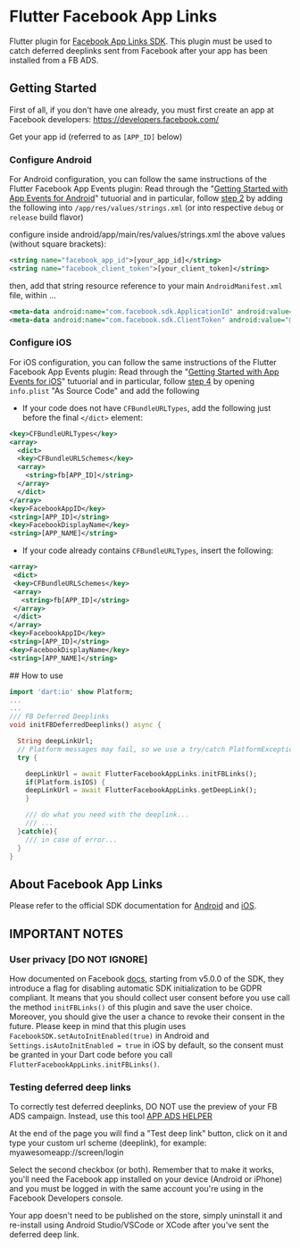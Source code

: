 # Flutter Facebook App Links

Flutter plugin for [Facebook App Links SDK](https://developers.facebook.com/docs/app-ads/deep-linking/). This plugin must be used to catch deferred deeplinks sent from Facebook after your app has been installed from a FB ADS.

## Getting Started

First of all, if you don't have one already, you must first create an app at Facebook developers: https://developers.facebook.com/

Get your app id (referred to as `[APP_ID]` below)


### Configure Android
For Android configuration, you can follow the same instructions of the Flutter Facebook App Events plugin:
Read through the "[Getting Started with App Events for Android](https://developers.facebook.com/docs/app-events/getting-started-app-events-android)" tutuorial and in particular, follow [step 2](https://developers.facebook.com/docs/app-events/getting-started-app-events-android#2--add-your-facebook-app-id) by adding the following into `/app/res/values/strings.xml` (or into respective `debug` or `release` build flavor)

configure inside android/app/main/res/values/strings.xml the above values (without square brackets):
```xml
<string name="facebook_app_id">[your_app_id]</string>
<string name="facebook_client_token">[your_client_token]</string>
```

then, add that string resource reference to your main `AndroidManifest.xml` file, within <application>...</application>

```xml
<meta-data android:name="com.facebook.sdk.ApplicationId" android:value="@string/facebook_app_id" />
<meta-data android:name="com.facebook.sdk.ClientToken" android:value="@string/facebook_client_token"/>
```


### Configure iOS
For iOS configuration, you can follow the same instructions of the Flutter Facebook App Events plugin:
Read through the "[Getting Started with App Events for iOS](https://developers.facebook.com/docs/app-events/getting-started-app-events-ios)" tutuorial and in particular, follow [step 4](https://developers.facebook.com/docs/app-events/getting-started-app-events-ios#plist-config) by opening `info.plist` "As Source Code" and add the following


 * If your code does not have `CFBundleURLTypes`, add the following just before the final `</dict>` element:

```xml
<key>CFBundleURLTypes</key>
<array>
  <dict>
  <key>CFBundleURLSchemes</key>
  <array>
    <string>fb[APP_ID]</string>
  </array>
  </dict>
</array>
<key>FacebookAppID</key>
<string>[APP_ID]</string>
<key>FacebookDisplayName</key>
<string>[APP_NAME]</string>
```

 * If your code already contains `CFBundleURLTypes`, insert the following:

 ```xml
<array>
  <dict>
  <key>CFBundleURLSchemes</key>
  <array>
    <string>fb[APP_ID]</string>
  </array>
  </dict>
</array>
<key>FacebookAppID</key>
<string>[APP_ID]</string>
<key>FacebookDisplayName</key>
<string>[APP_NAME]</string>
 ```

## How to use
```dart
import 'dart:io' show Platform;
...
...
/// FB Deferred Deeplinks
void initFBDeferredDeeplinks() async {

  String deepLinkUrl;
  // Platform messages may fail, so we use a try/catch PlatformException.
  try {

    deepLinkUrl = await FlutterFacebookAppLinks.initFBLinks();
    if(Platform.isIOS) {
    deepLinkUrl = await FlutterFacebookAppLinks.getDeepLink();
    }

    /// do what you need with the deeplink...
    /// ...
  }catch(e){
    /// in case of error...
  }
}
```

 ## About Facebook App Links
 Please refer to the official SDK documentation for [Android](https://developers.facebook.com/docs/app-ads/deep-linking/) and [iOS](https://developers.facebook.com/docs/app-ads/deep-linking/).

 ## IMPORTANT NOTES
 
 ### User privacy [DO NOT IGNORE]

 How documented on Facebook [docs](https://developers.facebook.com/docs/app-ads/deep-linking/), starting from v5.0.0 of the SDK, they introduce a flag for disabling automatic SDK initialization to be GDPR compliant.
 It means that you should collect user consent before you use call the method `initFBLinks()` of this plugin and save the user choice. Moreover, you should give the user a chance to revoke their consent in the future.
 Please keep in mind that this plugin uses `FacebookSDK.setAutoInitEnabled(true)` in Android and `Settings.isAutoInitEnabled = true` in iOS by default, so the consent must be granted in your Dart code before you call `FlutterFacebookAppLinks.initFBLinks()`.


 ### Testing deferred deep links

 To correctly test deferred deeplinks, DO NOT use the preview of your FB ADS campaign.
 Instead, use this tool [APP ADS HELPER](https://developers.facebook.com/tools/app-ads-helper)

 At the end of the page you will find a "Test deep link" button, 
 click on it and type your custom url scheme (deeplink), for example: myawesomeapp://screen/login

 Select the second checkbox (or both). Remember that to make it works, you'll need the Facebook app installed on your device (Android or iPhone) and you must be logged in with the same account you're using in the Facebook Developers console.

 Your app doesn't need to be published on the store, simply uninstall it and re-install using Android Studio/VSCode or XCode after you've sent the deferred deep link.
